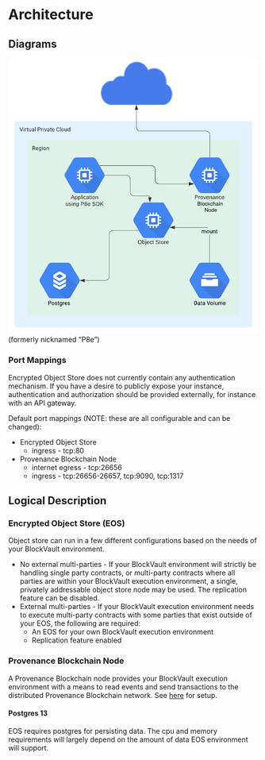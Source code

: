 # Architecture

## Diagrams

![BlockVault Execution Environment](/img/p8e/p8e-execution-environment.png) \(formerly nicknamed “P8e”\)

### Port Mappings

Encrypted Object Store does not currently contain any authentication mechanism. If you have a desire to publicly expose your instance, authentication and authorization should be provided externally, for instance with an API gateway.

Default port mappings (NOTE: these are all configurable and can be changed):

- Encrypted Object Store
  - ingress - tcp:80
- Provenance Blockchain Node
  - internet egress - tcp:26656
  - ingress - tcp:26656-26657, tcp:9090, tcp:1317

## Logical Description

### Encrypted Object Store (EOS)

Object store can run in a few different configurations based on the needs of your BlockVault environment.

- No external multi-parties - If your BlockVault environment will strictly be handling single party contracts, or multi-party contracts where all parties are within your BlockVault execution environment, a single, privately addressable object store node may be used. The replication feature can be disabled.
- External multi-parties - If your BlockVault execution environment needs to execute multi-party contracts with some parties that exist outside of your EOS, the following are required:
  - An EOS for your own BlockVault execution environment
  - Replication feature enabled

### Provenance Blockchain Node

A Provenance Blockchain node provides your BlockVault execution environment with a means to read events and send transactions to the distributed Provenance Blockchain network. See [here](../../blockchain/running-a-node/running-a-node-1/) for setup.

#### Postgres 13

EOS requires postgres for persisting data. The cpu and memory requirements will largely depend on the amount of data EOS environment will support.
